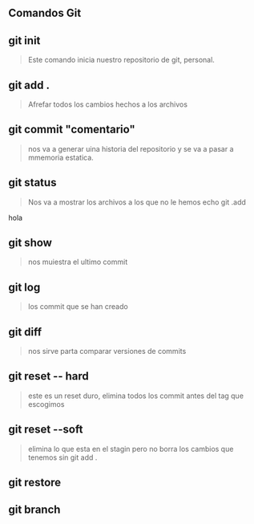 ## Comandos Git

## git init
> Este comando inicia nuestro
repositorio de git, personal.
## git add .
> Afrefar todos los cambios hechos
a los archivos
## git commit "comentario"
> nos va a generar uina historia
del repositorio y se va a pasar
a mmemoria estatica.
## git status
>Nos va a mostrar los archivos
a los que no le hemos echo git .add

hola
## git show 
>nos muiestra el ultimo commit
## git log 
>los commit que se han creado
## git diff <tag> <tag>
>nos sirve parta comparar
 versiones de commits
 ## git reset -- hard
 > este es un reset duro, elimina
 todos los commit antes del tag que
 escogimos
 ## git reset --soft
 >elimina lo que esta en el stagin
 pero no borra los cambios que tenemos
 sin git add .
 ## git restore <archivo>

 ## git branch <nombre de la rama>